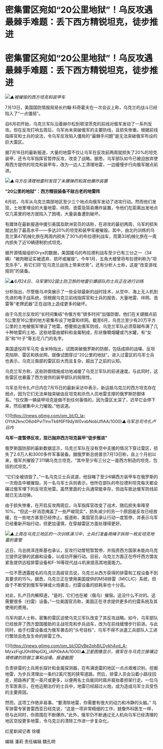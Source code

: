 # 密集雷区宛如“20公里地狱”！乌反攻遇最棘手难题：丢下西方精锐坦克，徒步推进

# 密集雷区宛如“20公里地狱”！乌反攻遇最棘手难题：丢下西方精锐坦克，徒步推进

![](https://inews.gtimg.com/om_bt/Osv5FhwgSnkdsM4jPDp8FQKxWF3b74tb7f_CSqVmKtsZwAA/1000)_▲被摧毁的西方坦克和装甲车_

7月13日，美国国防情报局局长约翰·科奇霍夫在一次会议上称，乌克兰的战斗已经陷入了“一点僵局”。

自6月初开始，乌克兰军队沿着赫尔松到顿涅茨克的前线对俄军发动了一系列反攻。但在反攻打响五周后，乌军尚未突破俄军的主要防线，且损失惨重。根据前线指挥官和士兵的说法，令乌军反攻陷入僵局的“最棘手问题”是无法突破俄军布设的巨大雷区。

据7月16日的最新报道，大量的地雷不仅让乌军在反攻前两周就损失了20%的坦克装甲，还令乌军指挥官暂停反攻，改变了战略。据悉，乌军部队如今已被迫放弃使用西方提供的坦克和装甲车，改为一边人工清理地雷，一边缓慢步行向俄军据点前进。

![](https://inews.gtimg.com/om_bt/OCJcgPgU0iQgK7vhHcYkHm4nijpRNqyZmH9GcewvbyxdQAA/1000)_▲乌方在清理地雷时发现了未爆弹药和其他爆炸装置_

**“20公里的地狱”：西方精锐装备不敌古老的地雷阵**

6月初，乌军从乌克兰南部地区至少三个地点向俄军发动了进攻行动。然而他们发现，土地里埋设的大量地雷、绊网、诡雷及简易爆炸装置，令他们在距离出发地点仅几英里的地方就陷入了困境，大量装备遭到破坏。

有媒体在最新报道中援引美国及欧洲官员的话称，在进攻的最初两周，乌军的损失就达到了最高水平——多达20%的坦克和装甲车被摧毁。其中，由北约训练的乌克兰第47机械化旅在两周内损失了30%的布拉德利战车，而第33机械化旅在一周内损失了近10辆德制豹式坦克。

据开源情报组织Oryx的数据，美国援乌的布拉德利战车至少已有三分之一（34辆）“被肉眼证实被遗弃、损坏或摧毁”。今年1月，五角大楼曾将布拉德利称为“坦克杀手”，称它们将“在乌克兰战场上带来优势”。还有分析人士称，这是“改变游戏规则”的装备。

![](https://inews.gtimg.com/om_bt/OjamOgSu_4d1zhqEYVZP09GYtY6ffTEPnp_jqGNprwdv4AA/1000)_▲6月24日，乌军第102国土防卫旅的地雷引爆部队的士兵正在进行训练_

分析指出，尽管俄乌冲突展示了一些全球最新的战时技术，从空中、海上无人机到先进的电子战系统，但根据乌克兰前线指挥官和士兵的报告，大量地雷、绊网、诡雷等“老牌武器”正在战场上造成更多的破坏。

由于乌克兰反攻的“长时间集结”令俄方有“很多时间”加强防御，他们在关键据点前5公里至16公里的地方密集布设了地雷和绊网。截至6月，乌克兰至少有20万平方公里的土地被俄军埋设了地雷。想要抵达俄军防线，乌克兰军队必须穿越布满了几十种地雷的土地，这些地雷由塑料和金属制成，形状像嚼烟罐或汽水罐，有“女巫”和“叶子”等五花八门的名字。

美国退役将军马克·金米特指出，试图突破俄罗斯的防御，包括成排的战壕、反坦克陷阱、雷区和铁丝网，就像试图穿过“20公里的地狱”。进入过雷区的乌军士兵也表示，乌克兰南部的雷区巨大而且复杂，超出了之前的认知。

乌克兰军方称，这些防御措施成功地减缓了乌克兰军队的前进速度。与此同时，这些雷区也暴露了西方提供的装甲部队的局限性。

乌军总司令扎卢日内在7月15日的最新采访中表示，新运抵乌克兰的西方坦克存在弱点，因为它们无法单独突破由反坦克和杀伤人员地雷支撑的俄罗斯防御体系。“仅仅靠一辆装甲坦克是做不到任何事情的，因为雷区太深了，迟早它会停下来，然后被集中火力摧毁。”他说道。

![](https://inews.gtimg.com/om_bt/O_la-
OYtA2kncO6d4PviTlnvTk6f6Ff9dyW0vxbNobUfIAA/1000)_▲乌军总司令扎卢日内_

**乌军一度暂停反攻，现已抛弃西方坦克装甲“徒步推进”**

俄罗斯国防部的最新数据显示，乌克兰军队在没有空中支援的情况下穿过雷区，损失了2.6万人和3000多件军事装备。据俄罗斯总统普京7月13日称，自上个月初以来，俄军共摧毁了311辆乌克兰坦克，“其中至少有三分之一是西方制造的坦克，包括豹式坦克。”

“它们全被烧毁了。”一名乌克兰士兵说道，他目睹了至少6辆西方装甲车在俄罗斯的一次炮击中被摧毁。另一名乌军士兵则表示，他所在部队的布拉德利坦克每天都会碾过俄军埋下的反坦克地雷。虽然里面的士兵通常能幸存，但战车抵达俄军防线前就已无法动弹。

由于损失惨重，在开启反攻两周后，乌军指挥官改变了战术，随后损失率降至10%。“但这一好消息掩盖了一些严峻现实”，损失减少的另一个原因是反攻已经放缓，在一些地方甚至已经停止。报道称，美国官员承认行动一度暂停，并表示乌军已经重新开始行动，但更加谨慎，在穿越雷区方面处理得更好。

![](https://inews.gtimg.com/om_bt/OVssIScQBS9tYs2DJZmFILq2WVT3BLolJfN3IckT7JarQAA/1000)_▲上周在乌克兰地区的一次训练演习中，士兵们准备用绳子拆除一枚反坦克地雷的雷管_

近日，乌总统泽连斯基也承认，反攻行动曾短暂暂停，并指责西方国家未能向乌克兰提供足够的武器和设备，以成功开展行动。目前，乌克兰方面正在呼吁西方盟友紧急提供远程排雷设备和F-16等现代战斗机来提高其地面能力。

一位不愿透露姓名的乌克兰高级官员说，乌克兰从西方获得的排雷和工程设备不到其要求的15%。据悉，乌克兰正在使用美国提供的M58排雷（MICLIC）系统，但由于不断受到俄军导弹或火炮袭击，扫雷设备的损耗率也十分高。

对此，扎卢日内解释道，“是的，它们也在被（俄乌）摧毁。这没什么不对的。这需要很多（扫雷）设备。”一位美国官员称，美国正在寻求提供更多的扫雷系统及其使用的费用。

乌军内部人士称，密集的雷区迫使乌克兰军队改变了其反攻战略。如今，乌军部队已经放弃了西方盟国援助的主战坦克和步兵战车，改为在前线缓慢步行前进。与此同时，由于扫雷设备成为俄军袭击的“头号目标”，乌军不得不派遣工兵部队人工进行繁琐且危及生命的排雷工作。

![](https://inews.gtimg.com/om_bt/ODyBe2ph8jLDykh4vd_A-
MzxzFigU0hl8NpGXj_rAPi0kAA/1000)_▲卫星图像显示，俄军在与乌克兰接壤边境修建的防御工事和战壕。报道截图_

负责排雷的士兵用长探针和金属探测器，在布满诡雷的地区一点点艰难识别、挖掘地雷，为步兵清理出一条约2英尺宽的狭窄道路。然后，排雷人员会沿着小路往回走，把路再扩宽一英尺或更多，以便两名士兵能同时肩并肩抬着担架行走。一位乌方军医表示，在他近期治疗的士兵中，地雷已经超过火炮，成为造成乌军士兵受伤的主要原因。

然而，这项工作绝非易事。“要清除地雷，你需要有很大的动力和冷静的头脑。”
乌军排雷专家普雷西亚日纽克说，“这是一项非常精细的工作，就像外科医生一样，但与此同时，你周围在不断爆炸。”此外，俄军仍不断通过无人机向乌军已经清理的地区空投更多地雷，令乌克兰的清除工作进一步复杂化。

红星新闻记者 徐缓

编辑 潘莉 责任编辑 魏孔明


